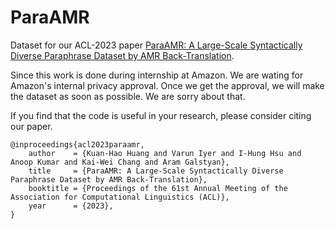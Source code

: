 # ParaAMR

Dataset for our ACL-2023 paper [ParaAMR: A Large-Scale Syntactically Diverse Paraphrase Dataset by AMR Back-Translation](https://arxiv.org/abs/2305.16585).

Since this work is done during internship at Amazon. We are wating for Amazon's internal privacy approval. Once we get the approval, we will make the dataset as soon as possible. We are sorry about that.

If you find that the code is useful in your research, please consider citing our paper.

    @inproceedings{acl2023paraamr,
        author    = {Kuan-Hao Huang and Varun Iyer and I-Hung Hsu and Anoop Kumar and Kai-Wei Chang and Aram Galstyan},
        title     = {ParaAMR: A Large-Scale Syntactically Diverse Paraphrase Dataset by AMR Back-Translation},
        booktitle = {Proceedings of the 61st Annual Meeting of the Association for Computational Linguistics (ACL)},
        year      = {2023},
    }



